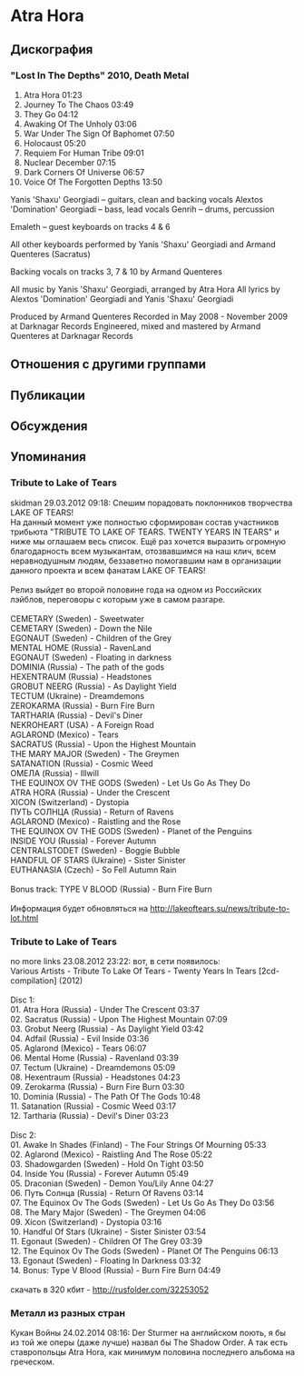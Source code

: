 # Atra Hora



## Дискография

### "Lost In The Depths" 2010, Death Metal

1. Atra Hora 01:23  
2. Journey To The Chaos 03:49  
3. They Go 04:12  
4. Awaking Of The Unholy 03:06  
5. War Under The Sign Of Baphomet 07:50  
6. Holocaust 05:20  
7. Requiem For Human Tribe 09:01  
8. Nuclear December 07:15  
9. Dark Corners Of Universe 06:57  
10. Voice Of The Forgotten Depths 13:50 

Yanis 'Shaxu' Georgiadi – guitars, clean and backing vocals
Alextos 'Domination' Georgiadi – bass, lead vocals
Genrih – drums, percussion

Emaleth – guest keyboards on tracks 4 & 6

All other keyboards performed by Yanis 'Shaxu' Georgiadi and Armand Quenteres
(Sacratus)

Backing vocals on tracks 3, 7 & 10 by Armand Quenteres

All music by Yanis 'Shaxu' Georgiadi, arranged by Atra Hora
All lyrics by Alextos 'Domination' Georgiadi and Yanis 'Shaxu' Georgiadi

Produced by Armand Quenteres
Recorded in May 2008 - November 2009 at Darknagar Records
Engineered, mixed and mastered by Armand Quenteres at Darknagar Records 


## Отношения с другими группами


## Публикации


## Обсуждения


## Упоминания

### Tribute to Lake of Tears

skidman 29.03.2012 09:18:
Спешим порадовать поклонников творчества LAKE OF TEARS!<BR>На данный момент уже полностью сформирован состав участников трибьюта "TRIBUTE TO LAKE OF TEARS. TWENTY YEARS IN TEARS" и ниже мы оглашаем весь список. Ещё раз хочется выразить огромную благодарность всем музыкантам, отозвавшимся на наш клич, всем неравнодушным людям, беззаветно помогавшим нам в организации данного проекта и всем фанатам LAKE OF TEARS!<BR><BR>Релиз выйдет во второй половине года на одном из Российских лэйблов, переговоры с которым уже в самом разгаре.<BR><BR>CEMETARY (Sweden) - Sweetwater<BR>CEMETARY (Sweden) - Down the Nile<BR>EGONAUT (Sweden) - Children of the Grey<BR>MENTAL HOME (Russia) - RavenLand<BR>EGONAUT (Sweden) - Floating in darkness<BR>DOMINIA (Russia) - The path of the gods<BR>HEXENTRAUM (Russia) - Headstones<BR>GROBUT NEERG (Russia) - As Daylight Yield<BR>TECTUM (Ukraine) - Dreamdemons<BR>ZEROKARMA (Russia) - Burn Fire Burn<BR>TARTHARIA (Russia) - Devil's Diner<BR>NEKROHEART (USA) - A Foreign Road<BR>AGLAROND (Mexico) - Tears<BR>SACRATUS (Russia) - Upon the Highest Mountain<BR>THE MARY MAJOR (Sweden) - The Greymen<BR>SATANATION (Russia) - Cosmic Weed<BR>ОМЕЛА (Russia) - Illwill<BR>THE EQUINOX OV THE GODS (Sweden) - Let Us Go As They Do<BR>ATRA HORA (Russia) - Under the Crescent<BR>XICON (Switzerland) - Dystopia<BR>ПУТЬ СОЛНЦА (Russia) - Return of Ravens<BR>AGLAROND (Mexico) - Raistling and the Rose<BR>THE EQUINOX OV THE GODS (Sweden) - Planet of the Penguins<BR>INSIDE YOU (Russia) - Forever Autumn<BR>CENTRALSTODET (Sweden) - Boggie Bubble<BR>HANDFUL OF STARS (Ukraine) - Sister Sinister<BR>EUTHANASIA (Czech) - So Fell Autumn Rain<BR><BR>Bonus track: TYPE V BLOOD (Russia) - Burn Fire Burn<BR><BR>Информация будет обновляться на <A HREF="http://lakeoftears.su/news/tribute-to-lot.html" TARGET="_blank">http://lakeoftears.su/news/tribute-to-lot.html</A>

### Tribute to Lake of Tears

no more links 23.08.2012 23:22:
вот, в сети появилось: <BR>Various Artists - Tribute To Lake Of Tears - Twenty Years In Tears [2cd-compilation] (2012)<BR><BR>Disc 1:<BR>01. Atra Hora (Russia) - Under The Crescent 03:37<BR>02. Sacratus (Russia) - Upon The Highest Mountain 07:09<BR>03. Grobut Neerg (Russia) - As Daylight Yield 03:42<BR>04. Adfail (Russia) - Evil Inside 03:36<BR>05. Aglarond (Mexico) - Tears 06:07<BR>06. Mental Home (Russia) - Ravenland 03:39<BR>07. Tectum (Ukraine) - Dreamdemons 05:09<BR>08. Hexentraum (Russia) - Headstones 04:23<BR>09. Zerokarma (Russia) - Burn Fire Burn 03:30<BR>10. Dominia (Russia) - The Path Of The Gods 10:48<BR>11. Satanation (Russia) - Cosmic Weed 03:17<BR>12. Tartharia (Russia) - Devil's Diner 03:23<BR><BR>Disc 2:<BR>01. Awake In Shades (Finland) - The Four Strings Of Mourning 05:33<BR>02. Aglarond (Mexico) - Raistling And The Rose 05:22<BR>03. Shadowgarden (Sweden) - Hold On Tight 03:50<BR>04. Inside You (Russia) - Forever Autumn 05:49<BR>05. Draconian (Sweden) - Demon You/Lily Anne 04:27<BR>06. Путь Солнца (Russia) - Return Of Ravens 03:14<BR>07. The Equinox Ov The Gods (Sweden) - Let Us Go As They Do 03:56<BR>08. The Mary Major (Sweden) - The Greymen 04:06<BR>09. Xicon (Switzerland) - Dystopia 03:16<BR>10. Handful Of Stars (Ukraine) - Sister Sinister 03:54<BR>11. Egonaut (Sweden) - Children Of The Grey 03:39<BR>12. The Equinox Ov The Gods (Sweden) - Planet Of The Penguins 06:13<BR>13. Egonaut (Sweden) - Floating In Darkness 03:32<BR>14. Bonus: Type V Blood (Russia) - Burn Fire Burn 04:49<BR><BR>скачать в 320 кбит - <A HREF="http://rusfolder.com/32253052" TARGET="_blank">http://rusfolder.com/32253052</A>

### Металл из разных стран

Кукан Войны 24.02.2014 08:16:
Der Sturmer на английском поють, я бы из той же оперы (даже лучше) назвал бы The Shadow Order. А так есть ставропольцы Atra Hora, как минимум половина последнего альбома на греческом.


